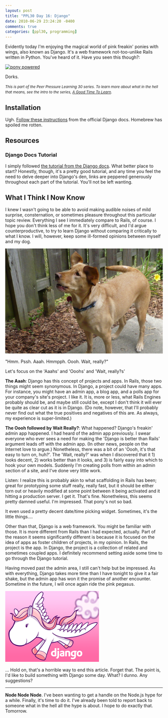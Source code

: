 ```yaml
---
layout: post
title: "PPL30 Day 16: Django"
date: 2010-06-29 23:24:20 -0400
comments: true
categories: [ppl30, programming]
---
```

Evidently today I'm enjoying the magical world of pink freakin' ponies with wings, also known as Django. It's a web framework not-too-unlike Rails written in Python. You've heard of it. Have you seen this though?:

<a href="http://djangopony.com/" class="ponybadge" title="NOTICE: This is actually the mascot for Django!"><img src="http://media.djangopony.com/img/small/badge.png" width="210" height="65" alt="pony powered" title="NOTICE: This is actually the mascot for Django!"></a>

Dorks.

<em><small>This is part of the Peer Pressure Learning 30 series. To learn more about what in the hell that means, see the intro to the series, [A Good Time To Learn](http://mileszs.com/blog/2010/06/13/a-good-time-to-learn.html).</small></em>

## Installation ##

Ugh. [Follow these instructions](http://docs.djangoproject.com/en/dev/topics/install/#installing-official-release) from the official Django docs. Homebrew has spoiled me rotten.

## Resources ##

### Django Docs Tutorial ###

I simply followed [the tutorial from the Django docs](http://docs.djangoproject.com/en/dev/intro/tutorial01/#intro-tutorial01). What better place to start? Honestly, though, it's a pretty good tutorial, and any time you feel the need to delve deeper into Django's den, links are peppered generously throughout each part of the tutorial. You'll not be left wanting.

## What I Think I Now Know ##

I knew I wasn't going to be able to avoid making audible noises of mild surprise, consternation, or sometimes pleasure throughout this particular topic review. Everything I see I immediately compare to Rails, of course. I hope you don't think less of me for it. It's very difficult, and I'd argue counterproductive, to try to learn Django without comparing it critically to what I know. I will, however, keep some ill-formed opinions between myself and my dog.

![tempe in action](/images/tempe-action.jpg "My dog totally took some unfair pot-shots at Django. They were funny, but really inappropriate.")

"Hmm. Pssh. Aaah. Hmmpph. Oooh. Wait, really?"

Let's focus on the 'Aaahs' and 'Ooohs' and 'Wait, really?s'

**The Aaah**: Django has this concept of projects and apps. In Rails, those two things might seem synonymous. In Django, a project could have many apps. For instance, you might have an admin app, a blog app, and a polls app for your company's site's project. I like it. It is, more or less, what Rails Engines probably should be, and maybe still could be, except I don't think it will ever be quite as clear cut as it is in Django. (Do note, however, that I'll probably never find out what the true positives and negatives of this are. As always, my experience is super-limited.)

**The Oooh followed by Wait Really?**: What happened? Django's freakin' admin app happened. I had heard of the admin app previously. I swear everyone who ever sees a need for making the 'Django is better than Rails' argument leads off with the admin app. (In other news, people on the Internet love to argue.) Nonetheless, there was a bit of an 'Oooh, it's that easy to turn on, huh?'. The 'Wait, really?' was when I discovered that it 1) looks decent, 2) works better than it looks, and 3) is fairly easy into which to hook your own models. Suddenly I'm creating polls from within an admin section of a site, and I've done very little work.

Listen: I realize this is probably akin to what scaffolding in Rails has been; great for prototyping some stuff really, really fast, but it should be either torn out or heavily modified at some point between it being activated and it hitting a production server. I get it. That's fine. Nonetheless, this seems pretty damned useful. I'm impressed. That pony's not so bad.

It even used a pretty decent date/time picking widget. Sometimes, it's the little things....

Other than that, Django is a web framework. You might be familiar with those. It is more different from Rails than I had expected, actually. Part of the reason it seems significantly different is because it is focused on the idea of apps as foster children of projects, in my opinion. In Rails, the project is the app. In Django, the project is a collection of related and sometimes coupled apps. I definitely recommend setting aside some time to go through the Django tutorial.

Having moved past the admin area, I still can't help but be impressed. As with everything, Django takes more time than I have tonight to give it a fair shake, but the admin app has won it the promise of another encounter. Sometime in the future, I will once again ride the pink pegasus. 

![django pony](/images/django-pony.png "Seriously. Look at it. LOOK AT IT.")

... Hold on, that's a horrible way to end this article. Forget that. The point is, I'd like to build something with Django some day. What? I dunno. Any suggestions?

* * *

**Node Node Node**. I've been wanting to get a handle on the Node.js hype for a while. Finally, it's time to do it. I've already been told to report back to someone what in the hell all the hype is about. I hope to do exactly that. Tomorrow.
